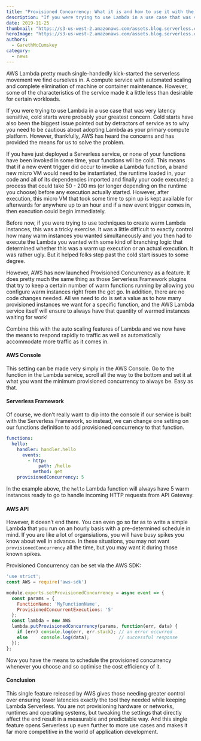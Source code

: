 ```yaml
---
title: "Provisioned Concurrency: What it is and how to use it with the Serverless Framework"
description: "If you were trying to use Lambda in a use case that was very latency sensitive, cold starts were probably your greatest concern. AWS has heard the concerns"
date: 2019-11-25
thumbnail: "https://s3-us-west-2.amazonaws.com/assets.blog.serverless.com/provisioned-concurrency/blog-thumbnail-comp.png",
heroImage: "https://s3-us-west-2.amazonaws.com/assets.blog.serverless.com/provisioned-concurrency/blog-header-comp.png"
authors:
  - GarethMcCumskey
category:
  - news
---
```


AWS Lambda pretty much single-handedly kick-started the serverless movement we find ourselves in. A compute service with automated scaling and complete elimination of machine or container maintenance. However, some of the characteristics of the service made it a little less than desirable for certain workloads.

If you were trying to use Lambda in a use case that was very latency sensitive, cold starts were probably your greatest concern. Cold starts have also been the biggest issue pointed out by detractors of service as to why you need to be cautious about adopting Lambda as your primary compute platform. However, thankfully, AWS has heard the concerns and has provided the means for us to solve the problem.

If you have just deployed a Serverless service, or none of your functions have been invoked in some time, your functions will be cold. This means that if a new event trigger did occur to invoke a Lambda function, a brand new micro VM would need to be instantiated, the runtime loaded in, your code and all of its dependencies imported and finally your code executed; a process that could take 50 - 200 ms (or longer depending on the runtime you choose) before any execution actually started. However, after execution, this micro VM that took some time to spin up is kept available for afterwards for anywhere up to an hour and if a new event trigger comes in, then execution could begin immediately.

Before now, if you were trying to use techniques to create warm Lambda instances, this was a tricky exercise. It was a little difficult to exactly control how many warm instances you wanted simultaneously and you then had to execute the Lambda you wanted with some kind of branching logic that determined whether this was a warm up execution or an actual execution. It was rather ugly. But it helped folks step past the cold start issues to some degree.

However, AWS has now launched Provisioned Concurrency as a feature. It does pretty much the same thing as those Serverless Framework plugins that try to keep a certain number of warm functions running by allowing you configure warm instances right from the get go. In addition, there are no code changes needed. All we need to do is set a value as to how many provisioned instances we want for a specific function, and the AWS Lambda service itself will ensure to always have that quantity of warmed instances waiting for work!

Combine this with the auto scaling features of Lambda and we now have the means to respond rapidly to traffic as well as automatically accommodate more traffic as it comes in.

#### AWS Console

This setting can be made very simply in the AWS Console. Go to the function in the Lambda service, scroll all the way to the bottom and set it at what you want the minimum provisioned concurrency to always be. Easy as that.

#### Serverless Framework

Of course, we don’t really want to dip into the console if our service is built with the Serverless Framework, so instead, we can change one setting on our functions definition to add provisioned concurrency to that function.

```yml
functions:
  hello:
    handler: handler.hello
      events:
        - http:
            path: /hello
          method: get
    provisionedConcurrency: 5
```

In the example above, the `hello` Lambda function will always have 5 warm instances ready to go to handle incoming HTTP requests from API Gateway.

#### AWS API
However, it doesn’t end there. You can even go so far as to write a simple Lambda that you run on an hourly basis with a pre-determined schedule in mind. If you are like a lot of organsiations, you will have busy spikes you know about well in advance. In these situations, you may not want `provisionedConcurrency` all the time, but you may want it during those known spikes. 

Provisioned Concurrency can be set via the AWS SDK:

```javascript
'use strict';
const AWS = require('aws-sdk')

module.exports.setProvisionedConcurrency = async event => {
  const params = {
    FunctionName: 'MyFunctionName',
    ProvisionedConcurrentExecutions: '5'
  };
  const lambda = new AWS
  lambda.putProvisionedConcurrency(params, function(err, data) {
    if (err) console.log(err, err.stack); // an error occurred
    else     console.log(data);           // successful response
  });
};
```

Now you have the means to schedule the provisioned concurrency whenever you choose and so optimise the cost efficiency of it. 

#### Conclusion

This single feature released by AWS gives those needing greater control over ensuring lower latencies exactly the tool they needed while keeping Lambda Serverless. You are not provisioning hardware or networks, runtimes and operating systems, but tweaking the settings that directly affect the end result in a measurable and predictable way. And this single feature opens Serverless up even further to more use cases and makes it far more competitive in the world of application development.
